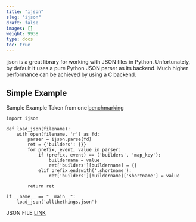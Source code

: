 ```yaml
---
title: "ijson"
slug: "ijson"
draft: false
images: []
weight: 9938
type: docs
toc: true
---
```


ijson is a great library for working with JSON files in Python. Unfortunately, by default it uses a pure Python JSON parser as its backend. Much higher performance can be achieved by using a C backend.

## Simple Example
Sample Example Taken from one [benchmarking][1] 


    import ijson
    
    def load_json(filename):
        with open(filename, 'r') as fd:
            parser = ijson.parse(fd)
            ret = {'builders': {}}
            for prefix, event, value in parser:
                if (prefix, event) == ('builders', 'map_key'):
                    buildername = value
                    ret['builders'][buildername] = {}
                elif prefix.endswith('.shortname'):
                    ret['builders'][buildername]['shortname'] = value
    
            return ret
    
    if __name__ == "__main__":
        load_json('allthethings.json')
 
JSON FILE [LINK][2]


  [1]: http://explique.me/Ijson/
  [2]: https://secure.pub.build.mozilla.org/builddata/reports/allthethings.json

